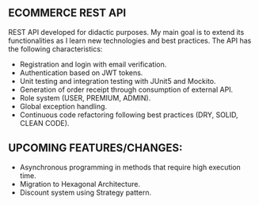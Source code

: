 ## ECOMMERCE REST API
REST API developed for didactic purposes.
My main goal is to extend its functionalities as I learn new technologies and best practices. The API has the following characteristics:

* Registration and login with email verification.
* Authentication based on JWT tokens.
* Unit testing and integration testing with JUnit5 and Mockito.
* Generation of order receipt through consumption of external API.
* Role system (USER, PREMIUM, ADMIN).
* Global exception handling.
* Continuous code refactoring following best practices (DRY, SOLID, CLEAN CODE).
  
## UPCOMING FEATURES/CHANGES:
* Asynchronous programming in methods that require high execution time.
* Migration to Hexagonal Architecture.
* Discount system using Strategy pattern.
